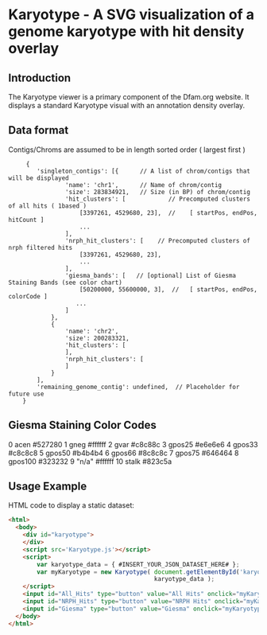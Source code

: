 # Karyotype - A SVG visualization of a genome karyotype with hit density overlay

## Introduction

The Karyotype viewer is a primary component of the Dfam.org website.  It displays
a standard Karyotype visual with an annotation density overlay.  

## Data format
Contigs/Chroms are assumed to be in length sorted order ( largest first )

         {
            'singleton_contigs': [{      // A list of chrom/contigs that will be displayed
                    'name': 'chr1',      // Name of chrom/contig
                    'size': 283834921,   // Size (in BP) of chrom/contig
                    'hit_clusters': [            // Precomputed clusters of all hits ( 1based )
                        [3397261, 4529680, 23],  //    [ startPos, endPos, hitCount ]
                        ...
                    ],
                    'nrph_hit_clusters': [    // Precomputed clusters of nrph filtered hits
                        [3397261, 4529680, 23],
                        ...
                    ],
                    'giesma_bands': [   // [optional] List of Giesma Staining Bands (see color chart)
                        [50200000, 55600000, 3],  //   [ startPos, endPos, colorCode ]
                       ...
                    ]
                },
                {
                    'name': 'chr2',
                    'size': 200283321,
                    'hit_clusters': [
                    ],
                    'nrph_hit_clusters': [
                    ]
                }
            ],
            'remaining_genome_contig': undefined,  // Placeholder for future use
        }


 Giesma Staining Color Codes
 ---------------------------
   0   acen    #527280
   1   gneg    #ffffff
   2   gvar    #c8c88c
   3   gpos25  #e6e6e6 
   4   gpos33  #c8c8c8
   5   gpos50  #b4b4b4
   6   gpos66  #8c8c8c
   7   gpos75  #646464
   8   gpos100 #323232
   9   "n/a"   #ffffff
   10  stalk   #823c5a


## Usage Example

HTML code to display a static dataset:

```html
<html>
  <body>
    <div id="karyotype">
    </div>
    <script src='Karyotype.js'></script>
    <script>
        var karyotype_data = { #INSERT_YOUR_JSON_DATASET_HERE# };
        var myKaryotype = new Karyotype( document.getElementById('karyotype'), 
                                         karyotype_data );
    </script>
    <input id="All_Hits" type="button" value="All Hits" onclick="myKaryotype.switchVisualization('all');" />
    <input id="NRPH_Hits" type="button" value="NRPH Hits" onclick="myKaryotype.switchVisualization('nrph');" />
    <input id="Giesma" type="button" value="Giesma" onclick="myKaryotype.switchVisualization('giesma');" />
  </body>
</html>
```
